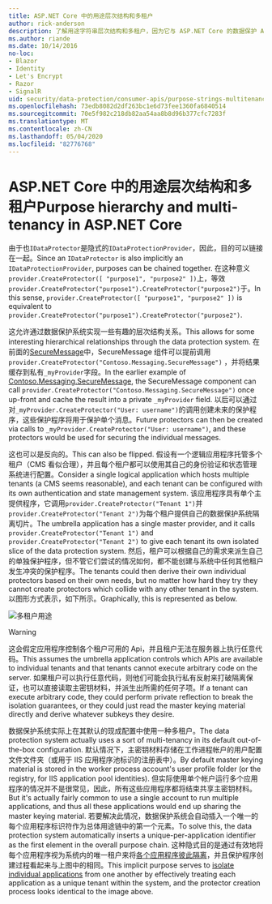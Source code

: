 ```yaml
---
title: ASP.NET Core 中的用途层次结构和多租户
author: rick-anderson
description: 了解用途字符串层次结构和多租户，因为它与 ASP.NET Core 的数据保护 Api 相关。
ms.author: riande
ms.date: 10/14/2016
no-loc:
- Blazor
- Identity
- Let's Encrypt
- Razor
- SignalR
uid: security/data-protection/consumer-apis/purpose-strings-multitenancy
ms.openlocfilehash: 73edb8082d2df263bc1e6d73fee1360fa6840514
ms.sourcegitcommit: 70e5f982c218db82aa54aa8b8d96b377cfc7283f
ms.translationtype: MT
ms.contentlocale: zh-CN
ms.lasthandoff: 05/04/2020
ms.locfileid: "82776768"
---
```

# <a name="purpose-hierarchy-and-multi-tenancy-in-aspnet-core"></a><span data-ttu-id="174d0-103">ASP.NET Core 中的用途层次结构和多租户</span><span class="sxs-lookup"><span data-stu-id="174d0-103">Purpose hierarchy and multi-tenancy in ASP.NET Core</span></span>

<span data-ttu-id="174d0-104">由于也`IDataProtector`是隐式的`IDataProtectionProvider`，因此，目的可以链接在一起。</span><span class="sxs-lookup"><span data-stu-id="174d0-104">Since an `IDataProtector` is also implicitly an `IDataProtectionProvider`, purposes can be chained together.</span></span> <span data-ttu-id="174d0-105">在这种意义`provider.CreateProtector([ "purpose1", "purpose2" ])`上，等效`provider.CreateProtector("purpose1").CreateProtector("purpose2")`于。</span><span class="sxs-lookup"><span data-stu-id="174d0-105">In this sense, `provider.CreateProtector([ "purpose1", "purpose2" ])` is equivalent to `provider.CreateProtector("purpose1").CreateProtector("purpose2")`.</span></span>

<span data-ttu-id="174d0-106">这允许通过数据保护系统实现一些有趣的层次结构关系。</span><span class="sxs-lookup"><span data-stu-id="174d0-106">This allows for some interesting hierarchical relationships through the data protection system.</span></span> <span data-ttu-id="174d0-107">在前面的[SecureMessage](xref:security/data-protection/consumer-apis/purpose-strings#data-protection-contoso-purpose)中，SecureMessage 组件可以提前调用`provider.CreateProtector("Contoso.Messaging.SecureMessage")` ，并将结果缓存到私有`_myProvider`字段。</span><span class="sxs-lookup"><span data-stu-id="174d0-107">In the earlier example of [Contoso.Messaging.SecureMessage](xref:security/data-protection/consumer-apis/purpose-strings#data-protection-contoso-purpose), the SecureMessage component can call `provider.CreateProtector("Contoso.Messaging.SecureMessage")` once up-front and cache the result into a private `_myProvider` field.</span></span> <span data-ttu-id="174d0-108">以后可以通过对`_myProvider.CreateProtector("User: username")`的调用创建未来的保护程序，这些保护程序将用于保护单个消息。</span><span class="sxs-lookup"><span data-stu-id="174d0-108">Future protectors can then be created via calls to `_myProvider.CreateProtector("User: username")`, and these protectors would be used for securing the individual messages.</span></span>

<span data-ttu-id="174d0-109">这也可以是反向的。</span><span class="sxs-lookup"><span data-stu-id="174d0-109">This can also be flipped.</span></span> <span data-ttu-id="174d0-110">假设有一个逻辑应用程序托管多个租户（CMS 看似合理），并且每个租户都可以使用其自己的身份验证和状态管理系统进行配置。</span><span class="sxs-lookup"><span data-stu-id="174d0-110">Consider a single logical application which hosts multiple tenants (a CMS seems reasonable), and each tenant can be configured with its own authentication and state management system.</span></span> <span data-ttu-id="174d0-111">该应用程序具有单个主提供程序，它调用`provider.CreateProtector("Tenant 1")`并`provider.CreateProtector("Tenant 2")`为每个租户提供自己的数据保护系统隔离切片。</span><span class="sxs-lookup"><span data-stu-id="174d0-111">The umbrella application has a single master provider, and it calls `provider.CreateProtector("Tenant 1")` and `provider.CreateProtector("Tenant 2")` to give each tenant its own isolated slice of the data protection system.</span></span> <span data-ttu-id="174d0-112">然后，租户可以根据自己的需求来派生自己的单独保护程序，但不管它们尝试的情况如何，都不能创建与系统中任何其他租户发生冲突的保护程序。</span><span class="sxs-lookup"><span data-stu-id="174d0-112">The tenants could then derive their own individual protectors based on their own needs, but no matter how hard they try they cannot create protectors which collide with any other tenant in the system.</span></span> <span data-ttu-id="174d0-113">以图形方式表示，如下所示。</span><span class="sxs-lookup"><span data-stu-id="174d0-113">Graphically, this is represented as below.</span></span>

![多租户用途](purpose-strings-multitenancy/_static/purposes-multi-tenancy.png)

>[!WARNING]
> <span data-ttu-id="174d0-115">这会假定应用程序控制各个租户可用的 Api，并且租户无法在服务器上执行任意代码。</span><span class="sxs-lookup"><span data-stu-id="174d0-115">This assumes the umbrella application controls which APIs are available to individual tenants and that tenants cannot execute arbitrary code on the server.</span></span> <span data-ttu-id="174d0-116">如果租户可以执行任意代码，则他们可能会执行私有反射来打破隔离保证，也可以直接读取主密钥材料，并派生出所需的任何子项。</span><span class="sxs-lookup"><span data-stu-id="174d0-116">If a tenant can execute arbitrary code, they could perform private reflection to break the isolation guarantees, or they could just read the master keying material directly and derive whatever subkeys they desire.</span></span>

<span data-ttu-id="174d0-117">数据保护系统实际上在其默认的现成配置中使用一种多租户。</span><span class="sxs-lookup"><span data-stu-id="174d0-117">The data protection system actually uses a sort of multi-tenancy in its default out-of-the-box configuration.</span></span> <span data-ttu-id="174d0-118">默认情况下，主密钥材料存储在工作进程帐户的用户配置文件文件夹（或用于 IIS 应用程序池标识的注册表中）。</span><span class="sxs-lookup"><span data-stu-id="174d0-118">By default master keying material is stored in the worker process account's user profile folder (or the registry, for IIS application pool identities).</span></span> <span data-ttu-id="174d0-119">但实际使用单个帐户运行多个应用程序的情况并不是很常见，因此，所有这些应用程序都将结束共享主密钥材料。</span><span class="sxs-lookup"><span data-stu-id="174d0-119">But it's actually fairly common to use a single account to run multiple applications, and thus all these applications would end up sharing the master keying material.</span></span> <span data-ttu-id="174d0-120">若要解决此情况，数据保护系统会自动插入一个唯一的每个应用程序标识符作为总体用途链中的第一个元素。</span><span class="sxs-lookup"><span data-stu-id="174d0-120">To solve this, the data protection system automatically inserts a unique-per-application identifier as the first element in the overall purpose chain.</span></span> <span data-ttu-id="174d0-121">这种隐式目的是通过有效地将每个应用程序视为系统内的唯一租户来将[各个应用程序彼此隔离](xref:security/data-protection/configuration/overview#per-application-isolation)，并且保护程序创建过程看起来与上图中的相同。</span><span class="sxs-lookup"><span data-stu-id="174d0-121">This implicit purpose serves to [isolate individual applications](xref:security/data-protection/configuration/overview#per-application-isolation) from one another by effectively treating each application as a unique tenant within the system, and the protector creation process looks identical to the image above.</span></span>
